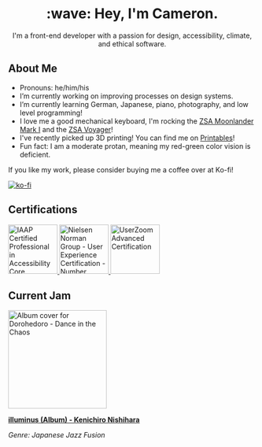 <h1 align="center">:wave: Hey, I'm Cameron.</h1>
<p align="center">I'm a front-end developer with a passion for design, accessibility, climate, and ethical software.</p>

## About Me
- Pronouns: he/him/his
- I’m currently working on improving processes on design systems.
- I’m currently learning German, Japanese, piano, photography, and low level programming!
- I love me a good mechanical keyboard, I'm rocking the [ZSA Moonlander Mark I](https://www.zsa.io/moonlander/) and the [ZSA Voyager](https://www.zsa.io/voyager/)!
- I've recently picked up 3D printing! You can find me on [Printables](https://www.printables.com/@bigheadcam)!
- Fun fact: I am a moderate protan, meaning my red-green color vision is deficient.

If you like my work, please consider buying me a coffee over at Ko-fi!

[![ko-fi](https://ko-fi.com/img/githubbutton_sm.svg)](https://ko-fi.com/Z8Z2O191Z)


## Certifications
<div>
  <a href="https://www.credly.com/badges/f94adff6-9325-4139-828b-2f2177accc06/public_url">
    <img height="100px" width="auto" src="https://github.com/cadomac/cadomac/assets/12107773/49067765-ed67-4b5b-8529-267b2dcd5ff4" alt="IAAP Certified Professional in Accessibility Core Competencies" />
  </a>
  <a href="https://www.nngroup.com/ux-certification/people/">
    <img height="100px" width="auto" src="https://github.com/cadomac/cadomac/assets/12107773/16bb00c5-5589-4762-bbdd-579517d17aa4" alt="Nielsen Norman Group - User Experience Certification - Number 1055208" />
  </a>
  <a href="http://verify.skilljar.com/c/bksa5siywjdt">
    <img height="100px" width="auto" src="https://github.com/user-attachments/assets/512bf42e-6b2e-4af4-9d0b-cb66be7e9de2" alt="UserZoom Advanced Certification" />
  </a>
</div>

## Current Jam
<a href="https://kenichironishihara.bandcamp.com/album/illuminus" target="_blank"><div><img src="https://github.com/user-attachments/assets/d85fc8cf-1c4a-4df9-9c32-d92b240558f5" height="200px" width="auto" alt="Album cover for Dorohedoro - Dance in the Chaos" /></div></a>

  
[**illuminus (Album) - Kenichiro Nishihara**](https://kenichironishihara.bandcamp.com/album/illuminus)

_Genre: Japanese Jazz Fusion_

<!--
**cadomac/cadomac** is a ✨ _special_ ✨ repository because its `README.md` (this file) appears on your GitHub profile.

Here are some ideas to get you started:

- 🔭 I’m currently working on ...
- 🌱 I’m currently learning ...
- 👯 I’m looking to collaborate on ...
- 🤔 I’m looking for help with ...
- 💬 Ask me about ...
- 📫 How to reach me: ...
- 😄 Pronouns: ...
- ⚡ Fun fact: ...
-->
